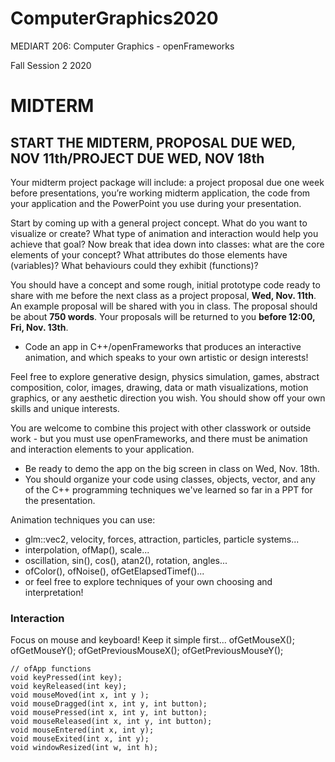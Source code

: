 # ComputerGraphics2020

MEDIART 206: Computer Graphics - openFrameworks
    
Fall Session 2 2020     

# MIDTERM

## START THE MIDTERM, PROPOSAL DUE WED, NOV 11th/PROJECT DUE WED, NOV 18th 

Your midterm project package will include: a project proposal due one week before presentations, you’re working midterm application, the code from your application and the PowerPoint you use during your presentation.

Start by coming up with a general project concept. What do you want to visualize or create? What type of animation and interaction would help you achieve that goal? Now break that idea down into classes: what are the core elements of your concept? What attributes do those elements have (variables)? What behaviours could they exhibit (functions)?

You should have a concept and some rough, initial prototype code ready to share with me before the next class as a project proposal, **Wed, Nov. 11th**. An example proposal will be shared with you in class. The proposal should be about **750 words**. Your proposals will be returned to you **before 12:00, Fri, Nov. 13th**.

* Code an app in C++/openFrameworks that produces an interactive animation, and which speaks to your own artistic or design interests!

Feel free to explore generative design, physics simulation, games, abstract composition, color, images, drawing, data or math visualizations, motion graphics, or any aesthetic direction you wish. You should show off your own skills and unique interests.

You are welcome to combine this project with other classwork or outside work - but you must use openFrameworks, and there must be animation and interaction elements to your application.

* Be ready to demo the app on the big screen in class on Wed, Nov. 18th. 
* You should organize your code using classes, objects, vector, and any of the C++ programming techniques we've learned so far in a PPT for the presentation.

Animation techniques you can use:
* glm::vec2, velocity, forces, attraction, particles, particle systems...
* interpolation, ofMap(), scale...
* oscillation, sin(), cos(), atan2(), rotation, angles...
* ofColor(), ofNoise(), ofGetElapsedTimef()...
* or feel free to explore techniques of your own choosing and interpretation!

### Interaction
Focus on mouse and keyboard! Keep it simple first... ofGetMouseX(); ofGetMouseY(); ofGetPreviousMouseX(); ofGetPreviousMouseY();
    
    // ofApp functions
    void keyPressed(int key);
    void keyReleased(int key);
    void mouseMoved(int x, int y );
    void mouseDragged(int x, int y, int button);
    void mousePressed(int x, int y, int button);
    void mouseReleased(int x, int y, int button);
    void mouseEntered(int x, int y);
    void mouseExited(int x, int y);
    void windowResized(int w, int h);
